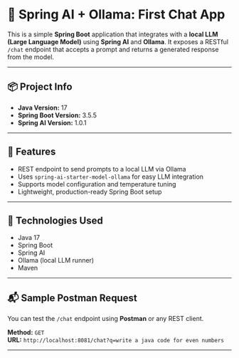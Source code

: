 # 🤖 Spring AI + Ollama: First Chat App

This is a simple **Spring Boot** application that integrates with a **local LLM (Large Language Model)** using **Spring AI** and **Ollama**. It exposes a RESTful `/chat` endpoint that accepts a prompt and returns a generated response from the model.

---

## 📦 Project Info

- **Java Version:** 17  
- **Spring Boot Version:** 3.5.5  
- **Spring AI Version:** 1.0.1  

---

## 🚀 Features

- REST endpoint to send prompts to a local LLM via Ollama
- Uses `spring-ai-starter-model-ollama` for easy LLM integration
- Supports model configuration and temperature tuning
- Lightweight, production-ready Spring Boot setup

---

## 🔧 Technologies Used

- Java 17
- Spring Boot
- Spring AI
- Ollama (local LLM runner)
- Maven

---

## 📬 Sample Postman Request

You can test the `/chat` endpoint using **Postman** or any REST client.

**Method:** `GET`  
**URL:** `http://localhost:8081/chat?q=write a java code for even numbers`

---
